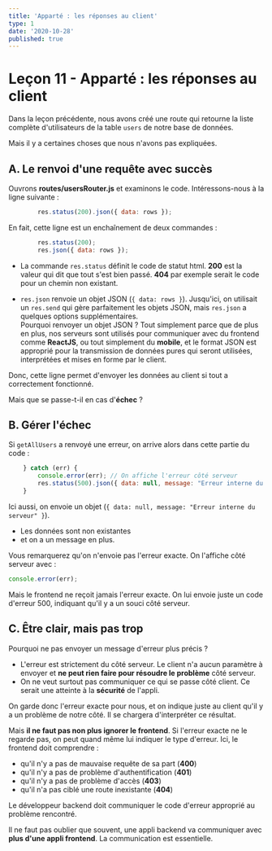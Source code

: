 ```yaml
---
title: 'Apparté : les réponses au client'
type: 1
date: '2020-10-28'
published: true
---
```


# Leçon 11 - Apparté : les réponses au client

Dans la leçon précédente, nous avons créé une route qui retourne la liste complète d'utilisateurs de la table `users` de notre base de données.

Mais il y a certaines choses que nous n'avons pas expliquées.


## A. Le renvoi d'une requête avec succès

Ouvrons **routes/usersRouter.js** et examinons le code. Intéressons-nous à la ligne suivante :

```js
        res.status(200).json({ data: rows });
```

En fait, cette ligne est un enchaînement de deux commandes :

```js
        res.status(200);
        res.json({ data: rows });
```

- La commande `res.status` définit le code de statut html. **200** est la valeur qui dit que tout s'est bien passé. **404** par exemple serait le code pour un chemin non existant.

- `res.json` renvoie un objet JSON (`{ data: rows }`). Jusqu'ici, on utilisait un `res.send` qui gère parfaitement les objets JSON, mais `res.json` a quelques options supplémentaires.  
Pourquoi renvoyer un objet JSON ? Tout simplement parce que de plus en plus, nos serveurs sont utilisés pour communiquer avec du frontend comme **ReactJS**, ou tout simplement du **mobile**, et le format JSON est approprié pour la transmission de données pures qui seront utilisées, interprétées et mises en forme par le client.

Donc, cette ligne permet d'envoyer les données au client si tout a correctement fonctionné.

Mais que se passe-t-il en cas d'**échec** ?


## B. Gérer l'échec

Si `getAllUsers` a renvoyé une erreur, on arrive alors dans cette partie du code :

```js
    } catch (err) {
        console.error(err); // On affiche l'erreur côté serveur
        res.status(500).json({ data: null, message: "Erreur interne du serveur" }); // L'erreur renvoyée est générique
    }
```

Ici aussi, on envoie un objet (`{ data: null, message: "Erreur interne du serveur" }`).
- Les données sont non existantes
- et on a un message en plus.

Vous remarquerez qu'on n'envoie pas l'erreur exacte. On l'affiche côté serveur avec :

```js
console.error(err);
```

Mais le frontend ne reçoit jamais l'erreur exacte. On lui envoie juste un code d'erreur 500, indiquant qu'il y a un souci côté serveur.


## C. Être clair, mais pas trop

Pourquoi ne pas envoyer un message d'erreur plus précis ?
- L'erreur est strictement du côté serveur. Le client n'a aucun paramètre à envoyer et **ne peut rien faire pour résoudre le problème** côté serveur.
- On ne veut surtout pas communiquer ce qui se passe côté client. Ce serait une atteinte à la **sécurité** de l'appli.

On garde donc l'erreur exacte pour nous, et on indique juste au client qu'il y a un problème de notre côté. Il se chargera d'interpréter ce résultat.

Mais **il ne faut pas non plus ignorer le frontend**. Si l'erreur exacte ne le regarde pas, on peut quand même lui indiquer le type d'erreur. Ici, le frontend doit comprendre :
- qu'il n'y a pas de mauvaise requête de sa part (**400**)
- qu'il n'y a pas de problème d'authentification (**401**)
- qu'il n'y a pas de problème d'accès (**403**)
- qu'il n'a pas ciblé une route inexistante (**404**)

Le développeur backend doit communiquer le code d'erreur approprié au problème rencontré.

Il ne faut pas oublier que souvent, une appli backend va communiquer avec **plus d'une appli frontend**. La communication est essentielle.